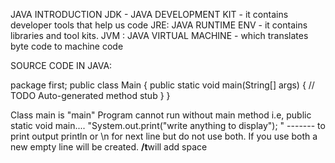 JAVA INTRODUCTION
JDK - JAVA DEVELOPMENT KIT - it contains developer tools that help us code
      JRE: JAVA RUNTIME ENV - it contains libraries and tool kits.
          JVM : JAVA VIRTUAL MACHINE -  which translates byte code to machine code 

SOURCE CODE IN JAVA:

package first;
public class Main {
	public static void main(String[] args) {
		// TODO Auto-generated method stub
	}
}

Class main is "main"
Program cannot run without main method i.e, public static void main....
"System.out.print("write anything to display"); " ------- to print output
println or \n for next line but do not use both. If you use both a new empty line will be created.
**/t**will add space 
